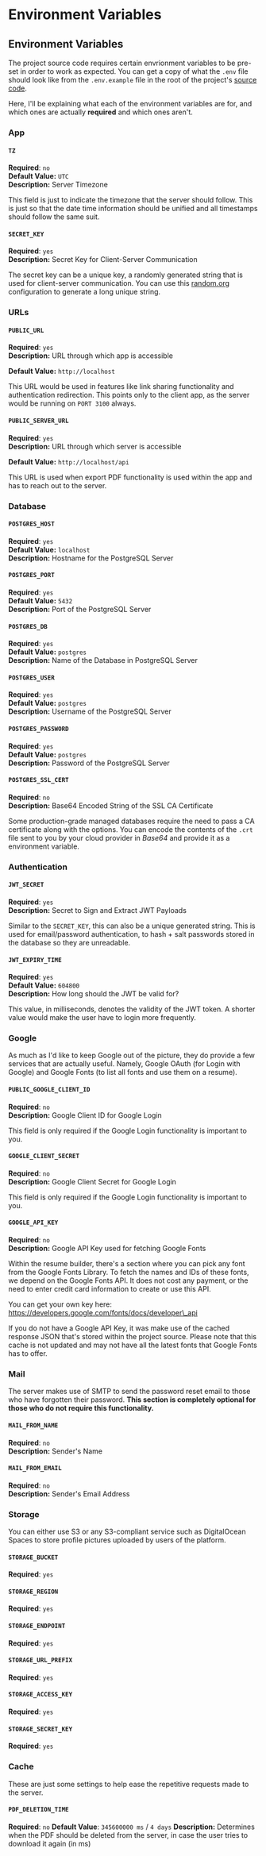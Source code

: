 # Environment Variables

## Environment Variables

The project source code requires certain envrionment variables to be pre-set in order to work as expected. You can get a copy of what the `.env` file should look like from the `.env.example` file in the root of the project's [source code](https://github.com/AmruthPillai/Reactive-Resume/blob/main/.env.example).

Here, I'll be explaining what each of the environment variables are for, and which ones are actually **required** and which ones aren't.

### App

#### `TZ`

**Required**: `no`\
**Default Value:** `UTC`\
**Description:** Server Timezone

This field is just to indicate the timezone that the server should follow. This is just so that the date time information should be unified and all timestamps should follow the same suit.

#### `SECRET_KEY`

**Required**: `yes`\
**Description:** Secret Key for Client-Server Communication

The secret key can be a unique key, a randomly generated string that is used for client-server communication. You can use this [random.org](https://www.random.org/strings/?num=10\&len=20\&digits=on\&upperalpha=on\&loweralpha=on\&unique=on\&format=html\&rnd=new) configuration to generate a long unique string.

### URLs

#### `PUBLIC_URL`

**Required**: `yes`\
**Description:** URL through which app is accessible

**Default Value:** `http://localhost`

This URL would be used in features like link sharing functionality and authentication redirection. This points only to the client app, as the server would be running on `PORT 3100` always.

#### `PUBLIC_SERVER_URL`

**Required**: `yes`\
**Description:** URL through which server is accessible

**Default Value:** `http://localhost/api`

This URL is used when export PDF functionality is used within the app and has to reach out to the server.

### Database

#### `POSTGRES_HOST`

**Required**: `yes`\
**Default Value:** `localhost`\
**Description:** Hostname for the PostgreSQL Server

#### `POSTGRES_PORT`

**Required**: `yes`\
**Default Value:** `5432`\
**Description:** Port of the PostgreSQL Server

#### `POSTGRES_DB`

**Required**: `yes`\
**Default Value:** `postgres`\
**Description:** Name of the Database in PostgreSQL Server

#### `POSTGRES_USER`

**Required**: `yes`\
**Default Value:** `postgres`\
**Description:** Username of the PostgreSQL Server

#### `POSTGRES_PASSWORD`

**Required**: `yes`\
**Default Value:** `postgres`\
**Description:** Password of the PostgreSQL Server

#### `POSTGRES_SSL_CERT`

**Required**: `no`\
**Description:** Base64 Encoded String of the SSL CA Certificate

Some production-grade managed databases require the need to pass a CA certificate along with the options. You can encode the contents of the `.crt` file sent to you by your cloud provider in _Base64_ and provide it as a environment variable.

### Authentication

#### `JWT_SECRET`

**Required**: `yes`\
**Description:** Secret to Sign and Extract JWT Payloads

Similar to the `SECRET_KEY`, this can also be a unique generated string. This is used for email/password authentication, to hash + salt passwords stored in the database so they are unreadable.

#### `JWT_EXPIRY_TIME`

**Required**: `yes`\
**Default Value:** `604800`\
**Description:** How long should the JWT be valid for?

This value, in milliseconds, denotes the validity of the JWT token. A shorter value would make the user have to login more frequently.

### Google

As much as I'd like to keep Google out of the picture, they do provide a few services that are actually useful. Namely, Google OAuth (for Login with Google) and Google Fonts (to list all fonts and use them on a resume).

#### `PUBLIC_GOOGLE_CLIENT_ID`

**Required**: `no`\
**Description:** Google Client ID for Google Login

This field is only required if the Google Login functionality is important to you.

#### `GOOGLE_CLIENT_SECRET`

**Required**: `no`\
**Description:** Google Client Secret for Google Login

This field is only required if the Google Login functionality is important to you.

#### `GOOGLE_API_KEY`

**Required**: `no`\
**Description:** Google API Key used for fetching Google Fonts

Within the resume builder, there's a section where you can pick any font from the Google Fonts Library. To fetch the names and IDs of these fonts, we depend on the Google Fonts API. It does not cost any payment, or the need to enter credit card information to create or use this API.

You can get your own key here: https://developers.google.com/fonts/docs/developer\_api

If you do not have a Google API Key, it was make use of the cached response JSON that's stored within the project source. Please note that this cache is not updated and may not have all the latest fonts that Google Fonts has to offer.

### Mail

The server makes use of SMTP to send the password reset email to those who have forgotten their password. **This section is completely optional for those who do not require this functionality.**

#### `MAIL_FROM_NAME`

**Required**: `no`\
**Description:** Sender's Name

#### `MAIL_FROM_EMAIL`

**Required**: `no`\
**Description:** Sender's Email Address

### Storage

You can either use S3 or any S3-compliant service such as DigitalOcean Spaces to store profile pictures uploaded by users of the platform.

#### `STORAGE_BUCKET`

**Required**: `yes`

#### `STORAGE_REGION`

**Required**: `yes`

#### `STORAGE_ENDPOINT`

**Required**: `yes`

#### `STORAGE_URL_PREFIX`

**Required**: `yes`

#### `STORAGE_ACCESS_KEY`

**Required**: `yes`

#### `STORAGE_SECRET_KEY`

**Required**: `yes`

### Cache

These are just some settings to help ease the repetitive requests made to the server.

#### `PDF_DELETION_TIME`

**Required**: `no`
**Default Value**: `345600000 ms` / `4 days`
**Description:** Determines when the PDF should be deleted from the server, in case the user tries to download it again (in ms)
